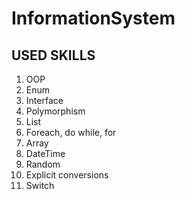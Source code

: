 # InformationSystem
USED SKILLS
-----------------
1) OOP
2) Enum
3) Interface
4) Polymorphism
5) List
6) Foreach, do while, for
7) Array
8) DateTime
9) Random
10) Explicit conversions
11) Switch
